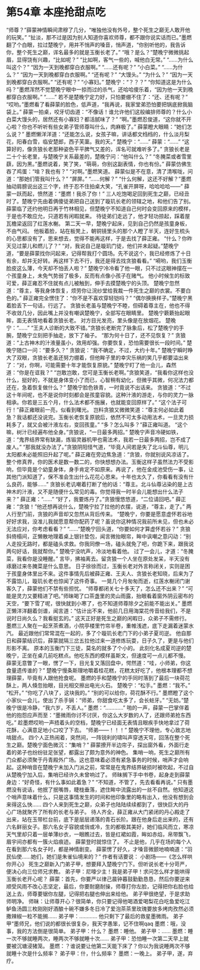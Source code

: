 # 第54章 本座抢甜点吃
“师尊？”薛蒙神情瞬间肃穆了几分，“唯独他没有外号，整个死生之巅无人敢开他的玩笑。”
“扯淡，那不过是因为别人知道你喜欢师尊，都不跟你说实话而已。”墨燃翻了个白眼，拉过楚晚宁，用并不悄声的嗓音，悄声道，“你别听他的，我告诉你，整个死生之巅，诨名最多的就是玉衡长老了。”
“哦？是么？”楚晚宁微微挑起眉，显得饶有兴趣，“比如呢？”
“比如啊，客气一些的，喊他白无常。”
“……为什么叫这个？”
“因为一天到晚都穿白衣服啊。”
“……还有呢？”
“小白菜。”
“……为什么？”
“因为一天到晚都穿白衣服啊。”
“还有呢？”
“大馒头。”
“为什么？”
“因为一天到晚都穿白衣服啊。”
“还有呢？”
“小寡妇。”
楚晚宁：“？？？”
“你知道这是为什么吗？”墨燃浑然不觉楚晚宁眼中一掠而过的杀气，还哈哈傻乐着，“因为他一天到晚都穿白衣服啊。”
“……”
若不是楚晚宁定力好，只怕要绷不住了：“还、还有呢？”
“哎哟。”墨燃看了看薛蒙的脸色，低声道，“我再说，我家堂弟恐怕要把锅底掀我脑袋上。”
薛蒙一拍桌，咬牙切齿道：“不像话！谁允许他们这般编排师尊的？什么小白菜大馒头的，居然还有小寡妇？都活腻味了？”
“啊。”墨燃忍俊道，“这你就不开心啦？你也不听听有些女弟子管师尊叫什么，肉麻极了。”
薛蒙瞪大眼睛：“她们怎么说？”
墨燃懒洋洋道：“还能怎么说，女孩子嘛，讲话都文绉绉的，什么淡月梨花，阳春白雪，临安楚郎，西子芙蕖。我的天。”
楚晚宁：“……”
薛蒙：“……”
“这算好的，像贪狼长老那种姿色平平脾气又差的，诨名可就难听多了。”
贪狼长老是二十个长老里，与楚晚宁关系最差的，楚晚宁问：“他叫什么？”
“冬腌菜或者雪里蕻，因为黑。”墨燃说着，笑了笑，“萌萌，你别这副表情，你也有份。”
薛蒙仿佛生吞了鸡蛋：“啥？我也有？”
“对啊。”墨燃笑道。
薛蒙似是不在意，清了清喉咙，问道：“那她们管我叫什么？”
“屏屏。”
“……何解？”
“什么何解，这还不好解？”墨燃抽动肩膀说出这三个字，终于忍不住拍桌大笑，“孔雀开屏呀，哈哈哈哈——”
薛蒙一跃而起，愤然道：“墨燃！我杀了你！”
三人吃饱喝足回到死生之巅，已经丑时了。楚晚宁先由着俩傻徒弟把自己送到了璇玑长老的领辖之地，和他们告了别。薛蒙临了还约他明日再于竹林相见，但楚晚宁不知道自己何时会变回原来的模样，于是也不敢应允，只道若有闲暇就来。
待徒弟们走远了，他才轻功掠起，踩着屋瓦檐梁返回了红莲水榭。
第二天一早，楚晚宁起床，见到自己仍然是孩童身板，不由气闷。
他板着脸，站在板凳上，朝铜镜里头的那个人瞪了半天，连好生梳头的心思都没有了，思来想去，觉得不能再这样，于是去找了薛正雍。
“什么？你昨天见过蒙儿和燃儿了？”
“对，我说自己是璇玑门徒，他们并未起疑。”楚晚宁道，“要是薛蒙找你问起来，记得帮我打个圆场。先不说这个，我已经修炼了十日有余，却并无好转。再这样下去不行，我还是得去找贪狼看看。”
“嗬哟，我们玉衡脸皮这么薄，今天却不怕丢人啦？”
楚晚宁冷冷看了他一眼，只不过这眼神摆在一个孩童身上，未免气势弱了极多，反而有点像小孩子在赌气。
他小时候生的标致可爱，薛正雍忍不住就有点儿被触到，伸手去摸楚晚宁的头顶。
楚晚宁忽然道：“尊主，等我身体恢复，烦劳你让浣纱堂给我裁一件死生之巅的衣裳。不要白色的。”
薛正雍完全愣住了：“你不是不喜欢穿轻铠吗？”
“偶尔换换样子。”楚晚宁黑着脸丢下一句话，行远了。
贪狼长老虽与楚晚宁不睦，但碍着尊主在，他也不得不收敛几分，因此嘴上并没有嘲讽楚晚宁，全部写在眼睛里。
楚晚宁簌簌抬起眼眸，面无表情地看着贪狼长老。
对方目光发亮，里头像是在放烟花。
楚晚宁：“……”
“王夫人诊断的大致不错。”贪狼长老断完了脉象后，松了楚晚宁的手腕，楚晚宁立刻把手抽走，放下了袖子。
“那为何十日了，还不见恢复？”
贪狼道：“上古神木的汁液量虽小，效用却强。你要恢复，恐怕需要很长一段时间。”
楚晚宁随口一问：“要多久？”
贪狼说：“我不确定，不过，大约十年。”
楚晚宁瞬时睁大了双眼，贪狼长老虽还努力绷着，但他眸子里的幸灾乐祸的笑几乎都要溢出来了：“对，你啊，可能需要十年才能恢复原貌。”
楚晚宁盯了他一会儿，森然道：“你是在诓我？”
“岂敢岂敢，您可是玉衡长老啊。”贪狼笑道，“我看你这样也没什么，挺好的，不就是身体变小了而已，心智稍有幼化，但微乎其微，何况法力都还在，急着恢复做什么？”
楚晚宁脸色铁青，一时竟说不出话来。
贪狼道：“不过这十年间呢，也不是说你时刻都会是孩童容貌。这种汁液的游走，与你的灵力一脉相承。你若是三五个月，什么法术都不施展，也就能变回原样了。”
“这个法子可行！”薛正雍眼前一亮，似看到曙光。
岂料贪狼又微微笑道：“尊主何必如此着急？我话都还没说完。玉衡长老恢复原貌后，依然不可太多动用法术，一旦灵力损耗多了，就又会被汁液左右，变回孩童。”
“多？怎么叫多？”薛正雍叫道。
“这个嘛，树汁已经遍布他全身。”贪狼说，“一日最多两招。”
楚晚宁声音冷硬如铁，道：“鬼界结界常有缺漏，炼锻灵器机甲也需法术，我若一日最多两招，岂不成了废人。”
“那我就没办法了。”贪狼阴阳怪气道，“毕竟人间若是失了北斗仙尊，明儿太阳都未必能照旧升起了呢。”
薛正雍在旁边焦急道：“贪狼，你就别说风凉话了。整个修真界，你的医术是数一数二的，你快想想办法。玉衡这样子虽然法力不受影响，但毕竟是个幼童身体，身手肯定不如原来。再说了，他在金成池受伤一事，让其他门派知道了，保不准会生出什么花花心思来。十年也太久了，你看看有没有什么良药，能够……”
贪狼长老讥嘲着打断了他的话：“尊主。北斗仙尊沾染的是上古神木的汁液，又不是随便什么常见的毒。你觉得我一时半会儿能想出什么法子来？”
薛正雍：“……”
“好了，我要炼丹了。”贪狼慢悠悠道，“二位请回吧。”
薛正雍：“贪狼！”他还想再说什么，楚晚宁拉了拉他的衣摆，说道，“尊主，走了。”
两人行至门前，贪狼的声音却又忽然从背后传来。
“楚晚宁，你要是愿意虚怀若谷地好好求我，没准儿我就愿意帮你配药了呢？虽说你这种情况我前所未见，但也未必无法应对，你考虑看看？”
“……”楚晚宁回头道，“你要如何才算虚怀若谷？”
贪狼斜倚榻间，正懒散地理着桌上银针垫包，闻言微抬眼帘，眸中讽嘲之意闪动：“别人走投无路时，都是磕头求救。你我同僚一场，磕头就免了吧，你跪下来，跟我说两句好话，我就帮你。”
楚晚宁没吭声，冷淡地看着他。
过了一会儿，才道：“冬腌菜，我看你是没睡醒。”
言毕，拂袖离去。留贪狼一个人坐在原处发呆，半天没有琢磨过来冬腌菜是什么意思。
日子徐徐而过，玉衡长老对外言称闭关，实则是困于孩童身体里出不来。这件事情先后被薛正雍、王夫人、贪狼长老知晓，后来为了不露馅儿，璇玑长老也惊闻了这件奇事。
一晃几个月匆匆而逝，红莲水榭闭门谢客久了，薛蒙他们不禁有些担忧。
“师尊都闭关七十多天了，怎么还不出来？”
“可能是灵力又要精进了吧。”师昧喝了口茶盏里的灵山雨露，抬眼看着窗外阴云密布的天空，“要下雪了呢，很快就到小寒了，也不知道师尊除夕之前能不能出关。”
墨燃正懒洋洋翻着剑谱，闻言道：“估计出不来，他前几日用海棠花传音给我们，不是说时日尚久么？我看挺玄的。”
这天正好是死生之巅的闲暇日，众弟子不需修行。墨燃三人聚在一起烹茶煮酒，小院亭楼里竹帘半卷，重帷浅遮，底下走漏着迷蒙水汽。
最近跟他们常常混在一起的，多了个璇玑长老门下的小弟子夏司逆。
他自那日和薛蒙结识后，薛蒙就隔三岔五拉他过来一道修炼玩耍，日子久了，更是与他们形影不离。
原本的玉衡门下三徒，莫名的就多了个小的。
此刻化名成夏司逆的楚晚宁，正坐在桌几前吃糕点。他吃东西的模样虽斯文，但速度可一点儿都不慢。
薛蒙无意瞥了一眼，愣了一下，目光复又落回盘中，愕然道：“哇，小师弟，你这食量遗传谁的？”
楚晚宁慢条斯理地嚼着桂花糕，花糕太好吃了，他根本理都不想理薛蒙，毕竟有人跟他抢食呢。
墨燃的手和楚晚宁的手同时落到了最后一块荷花酥上，两人倏忽抬眼，目光相交擦出电光火石。
楚晚宁：“松手。”
墨燃：“我不。”
“松开。”
“你吃了八块了，这块我的。”
“别的可以给你，荷花酥不行。”
墨燃瞪了这个小家伙一会儿，使出了杀手锏：“师弟，你甜食吃太多了，会长蛀牙。”
“无妨。”楚晚宁很是冷静，“我六岁，不丢人。”
墨燃：“…………”
啪的一声，薛蒙一巴掌伴着他的抱怨应声而至：“墨微雨你讨不讨厌，你这么大岁数的人了，还跟师弟抢东西吃。”
趁墨燃哎哟一声捂着头的空档，楚晚宁已经面无表情且眼疾手快地拿过了荷花酥，心满意足地小口咬了下去。
“师弟——！！！”
楚晚宁不理他，专心致志地啃甜点。
四个人正热闹着，突然间，一阵锐利的啸叫声穿透天穹，回荡在整个死生之巅。楚晚宁面色微沉：“集哨？”
薛蒙撩开半边帘子，探出窗外看，外面行走着的弟子也纷纷驻足张望，都露出了颇为意外的神色。
集哨一响，死生之巅所有门众都必须聚于丹青殿外广场。这也意味着必须有紧急事务的时候，哨声才会响起。这种哨音在楚晚宁未加入门派之前，常常是在鬼界结界破损时被吹起，不过自从楚晚宁加入后，集哨已经许久未曾响过了。
师昧搁下手中书卷，起身走到薛蒙身边：“好奇怪，有什么事如此着急？”
“不知道，不管了，先去看看再说。”
只有墨燃没有说话，他抿了抿嘴唇，睫栊垂落，遮住眸中流露出的一丝不自然。他知道这个哨声意味着什么，只是这事情发生的时间和他印象里的略有出入，他没有想到会来得这么快……
四个人来到死生之巅，众弟子也陆陆续续都到了，很快巨大的丹心广场就聚齐了所有的长老与弟子。
待人齐全，薛正雍从大门紧闭的丹心殿走了出来，站在玉带栏台前，底下是层层递落的青石长阶。跟在他身后走出来的，还有六名鲜丽女子。那六名女子容貌或俏或冷，生的都极其美好，她们临风而立，寒凉天气里却只着一层单薄纱衣，一眼瞧过去，皆是红裙如霞，眸如赤焰，帛带飘飞，眉宇间亦都有一簇火焰痕迹。
薛蒙登时就惊住了。
不止是他，几乎在场的每个人在看到那六名女子时，都是神情剧变。
薛蒙愣了好久，才嗓音微颤地喃喃道：“羽民仙使……她们，她们是朱雀仙境来的？”
作者有话要说：
小剧场——《怎么样哄你开心》
死生之巅新入门弟子甲，想要拜入楚晚宁门下。但听说长老十分苛严，便决心向三位师兄求教。
弟子甲：尼嚎少主！我是弟子甲！求问怎么样才能哄得玉衡长老开心呢？
薛蒙：首先，你要严以律己晨钟暮鼓勤勤恳恳，然后你要逆来顺受风雨不改心志坚定，最后，你要耐磨耐操，师尊打你左脸，记得把你右脸也给送上去，师尊要锯你左腿，记得把右腿也伸出来给他。
弟子甲很绝望，于是求助师明净。
师昧：让师尊开心？很简单，你只要记得他喝酒爱喝梨花白吃鱼爱吃江鲈鱼汤圆三枚刚刚好酒酿十碗不嫌多冬日冷了爱泡茶茶里玫瑰要放多烤肉孜然必须撒辣椒一粒不能搁……
弟子甲：…………
他只剩下了最后的救星墨微雨。
弟子甲“墨师兄，他们说的都很长很复杂，我天字愚笨，记不住啊qaq
墨燃：哦，没事，我的方法倒是很简单。
弟子甲：什么？
墨燃：睡他。
弟子甲：……
墨燃：睡一次不够就睡两次，睡两次不够就睡十次……
弟子甲：恐怕睡一次第二天早上就要被沉塘浸猪笼。
墨燃：？谁说要让他第二天能下床了？你以为我说睡两次不够就睡十次是什么频率？
弟子甲：什，什么频率？
墨燃：一晚上。
弟子甲，遂，弃疗。
